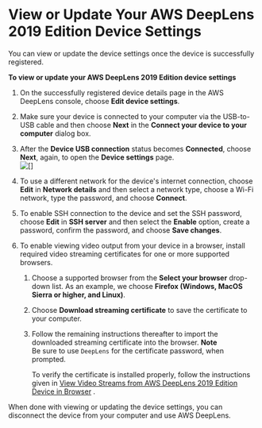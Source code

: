 # View or Update Your AWS DeepLens 2019 Edition Device Settings<a name="deeplens-v11-device-view-or-edit-settings"></a>

You can view or update the device settings once the device is successfully registered\.

**To view or update your AWS DeepLens 2019 Edition device settings**

1. On the successfully registered device details page in the AWS DeepLens console, choose **Edit device settings**\.

1. Make sure your device is connected to your computer via the USB\-to\-USB cable and then choose **Next** in the **Connect your device to your computer** dialog box\. 

1. After the **Device USB connection** status becomes **Connected**, choose **Next**, again, to open the **Device settings** page\.  
![\[\]](http://docs.aws.amazon.com/deeplens/latest/dg/images/v1.1-device-settings-page.png)

1. To use a different network for the device's internet connection, choose **Edit** in **Network details** and then select a network type, choose a Wi\-Fi network, type the password, and choose **Connect**\.

1. To enable SSH connection to the device and set the SSH password, choose **Edit** in **SSH server** and then select the **Enable** option, create a password, confirm the password, and choose **Save changes**\.

1. To enable viewing video output from your device in a browser, install required video streaming certificates for one or more supported browsers\. 

   1. Choose a supported browser from the **Select your browser** drop\-down list\. As an example, we choose **Firefox \(Windows, MacOS Sierra or higher, and Linux\)**\.

   1. Choose **Download streaming certificate** to save the certificate to your computer\.

   1. Follow the remaining instructions thereafter to import the downloaded streaming certificate into the browser\. 
**Note**  
Be sure to use `DeepLens` for the certificate password, when prompted\.

      To verify the certificate is installed properly, follow the instructions given in [View Video Streams from AWS DeepLens 2019 Edition Device in Browser](deeplens-viewing-video-streams-from-v1.1-device-in-browser.md) \.

When done with viewing or updating the device settings, you can disconnect the device from your computer  and use AWS DeepLens\. 